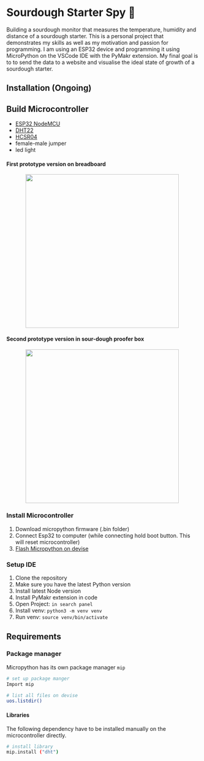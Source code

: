 # Sourdough Starter Spy 🍞

Building a sourdough monitor that measures the temperature, humidity and distance of a sourdough starter. 
This is a personal project that demonstrates my skills as well as my motivation and passion for programming. 
I am using an ESP32 device and programming it using MicroPython on the VSCode IDE with the PyMakr extension. 
My final goal is to to send the data to a website and visualise the ideal state of growth of a sourdough starter.

## Installation (Ongoing)

## Build Microcontroller 

* [ESP32 NodeMCU](https://www.berrybase.de/esp32-nodemcu-development-board)
* [DHT22](https://www.berrybase.de/DHT22-Digitaler-Temperatur-und-Luftfeuchtesensor)
* [HCSR04](https://www.berrybase.de/seeed-grove-ultraschall-abstandssensor)
* female-male jumper 
* led light


<h4 align="left"> First prototype version on breadboard</h4>
<img height="400" src="images/img_one.png" HSPACE="50"/>

<h4 align="left"> Second prototype version in sour-dough proofer box</h4>
<p align="left">
  <img height="400" src="images/image_two.png" HSPACE="50" />



### Install Microcontroller

1. Download micropython firmware (.bin folder)
2. Connect Esp32 to computer (while connecting hold boot button. This will reset microcontroller)
3. [Flash Micropython on devise](https://electrocredible.com/micropython-on-esp32-thonny-example/)



### Setup IDE

1. Clone the repository
2. Make sure you have the latest Python version
3. Install latest Node version
4. Install PyMakr extension in code
5. Open Project: `in search panel`
6. Install venv: `python3 -m venv venv`
7. Run venv: `source venv/bin/activate`


## Requirements 

### Package manager
Micropython has its own package manager `mip` 

```bash
# set up package manger 
Import mip

# list all files on devise
uos.listdir()
```


#### Libraries

The following dependency have to be installed manually on the microcontroller directly. 

```bash
# install library 
mip.install ("dht")
```